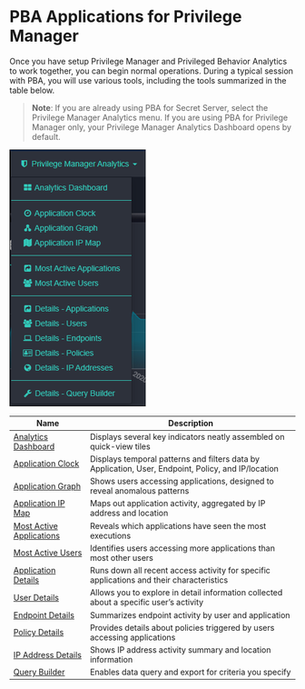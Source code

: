[title]: # (PBA Applications for Privilege Manager)
[tags]: # (overview)
[priority]: # (4500)

# PBA Applications for Privilege Manager

Once you have setup Privilege Manager and Privileged Behavior Analytics to work together, you can begin normal operations. During a typical session with PBA, you will use various tools, including the tools summarized in the table below.

>**Note**: If you are already using PBA for Secret Server, select the Privilege Manager Analytics menu. If you are using PBA for Privilege Manager only, your Privilege Manager Analytics Dashboard opens by default.

![PBA for Privilege Manager Applications Menu](images/pm-pba-menu.png "PBA for Privilege Manager Applications Menu")

| Name | Description |
| ----- | ----- |
| [Analytics Dashboard](dashboard.md) | Displays several key indicators neatly assembled on quick-view tiles |
| [Application Clock](app-clock.md) | Displays temporal patterns and filters data by Application, User, Endpoint, Policy, and IP/location |
| [Application Graph](app-graph.md) | Shows users accessing applications, designed to reveal anomalous patterns |
| [Application IP Map](app-ipmap.md) | Maps out application activity, aggregated by IP address and location |
| [Most Active Applications](most-active-apps.md) | Reveals which applications have seen the most executions |
| [Most Active Users](most-active-users.md) | Identifies users accessing more applications than most other users |
| [Application Details](details-apps.md) | Runs down all recent access activity for specific applications and their characteristics |
| [User Details](details-users.md) | Allows you to explore in detail information collected about a specific user’s activity |
| [Endpoint Details](details-endpoints.md) | Summarizes endpoint activity by user and application |
| [Policy Details](details-policies.md) | Provides details about policies triggered by users accessing applications |
| [IP Address Details](details-ip-addresses.md) | Shows IP address activity summary and location information |
| [Query Builder](querybuilder.md) | Enables data query and export for criteria you specify |
